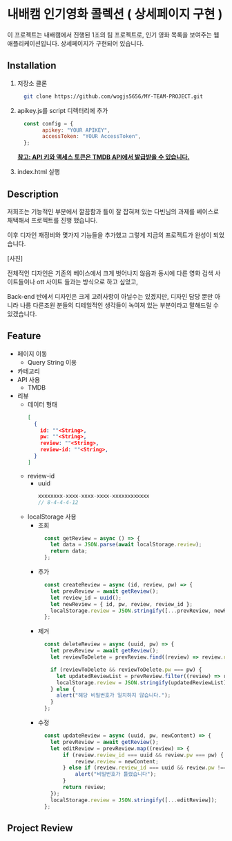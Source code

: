 # 내배캠 인기영화 콜렉션 ( 상세페이지 구현 )

이 프로젝트는 내배캠에서 진행된 1조의 팀 프로젝트로, 인기 영화 목록을 보여주는 웹 애플리케이션입니다. 상세페이지가 구현되어 있습니다.

## Installation

1. 저장소 클론
    ```bash
      git clone https://github.com/wogjs5656/MY-TEAM-PROJECT.git
    ```

2. apikey.js를 script 디렉터리에 추가
    ```js
      const config = {
            apikey: "YOUR APIKEY",
            accessToken: "YOUR AccessToken",
      };
    ```
    <u>**참고: API 키와 액세스 토큰은 TMDB API에서 발급받을 수 있습니다.**</u>

3. index.html  실행

## Description

저희조는 기능적인 부분에서 깔끔함과 틀이 잘 잡혀져 있는 다빈님의 과제를 베이스로 채택해서 프로젝트를 진행 했습니다.

이후 디자인 재정비와 몇가지 기능들을 추가했고 그렇게 지금의  프로젝트가 완성이 되었습니다.

[사진]

전체적인 디자인은 기존의 베이스에서 크게 벗어나지 않음과 동시에
다른 영화 검색 사이트들이나 ott 사이트 들과는 방식으로 하고 싶었고,

Back-end 반에서 디자인은 크게 고려사항이 아닐수는 있겠지만, 디자인 담당 뿐만 아니라 나름 다른조원 분들의 디테일적인 생각들이 녹여져 있는 부분이라고 말해드릴 수 있겠습니다.
## Feature
  - 페이지 이동
    - Query String 이용
  - 카테고리
  - API 사용
    - TMDB
  - 리뷰
    - 데이터 형태
      ```json
      [
        {
          id: ""<String>,
          pw: ""<String>,
          review: ""<String>,
          review-id: ""<String>,
        }
      ]
      ```
    - review-id
      - uuid
        ```js
        xxxxxxxx-xxxx-xxxx-xxxx-xxxxxxxxxxxx 
        // 8-4-4-4-12
        ```
    - localStorage 사용
      - 조회
        ```js
          const getReview = async () => {
            let data = JSON.parse(await localStorage.review);
            return data;
          };
        ```
      - 추가
        ```js
          const createReview = async (id, review, pw) => {
            let prevReview = await getReview();
            let review_id = uuid();
            let newReview = { id, pw, review, review_id };
            localStorage.review = JSON.stringify([...prevReview, newReview]);
          };
        ```
      - 제거
        ```js
          const deleteReview = async (uuid, pw) => {
            let prevReview = await getReview();
            let reviewToDelete = prevReview.find((review) => review.review_id === uuid);

            if (reviewToDelete && reviewToDelete.pw === pw) {
              let updatedReviewList = prevReview.filter((review) => review.review_id !== uuid);
              localStorage.review = JSON.stringify(updatedReviewList);
            } else {
              alert("해당 비밀번호가 일치하지 않습니다.");
            }
          };
        ```
      - 수정
        ```js
          const updateReview = async (uuid, pw, newContent) => {
            let prevReview = await getReview();
            let editReview = prevReview.map((review) => {
                if (review.review_id === uuid && review.pw === pw) {
                    review.review = newContent;
                } else if (review.review_id === uuid && review.pw !== pw) {
                    alert("비밀번호가 틀렸습니다");
                }
                return review;
            });
            localStorage.review = JSON.stringify([...editReview]);
          };
        ```

## Project Review
